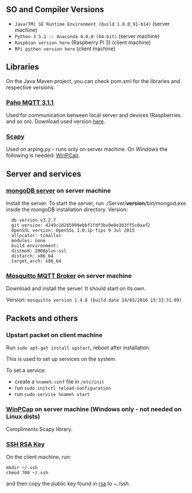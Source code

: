## SO and Compiler Versions

* `Java(TM) SE Runtime Environment (build 1.8.0_91-b14)`  (server machine)
* `Python 3.5.1 :: Anaconda 4.0.0 (64-bit)` (server machine)
* `Raspbian version here` (Raspberry Pi 3) (client machine)
* `RPi python version here` (client machine)

## Libraries
    
On the Java Maven project, you can check pom.xml for the libraries and respective versions.

### [Paho MQTT 3.1.1](https://eclipse.org/paho/clients/java/)

Used for communication between local server and devices (Raspberries and so on).
Download used version [here](https://repo.eclipse.org/content/repositories/paho-releases/org/eclipse/paho/org.eclipse.paho.client.mqttv3/1.0.2/).

### [Scapy](http://www.secdev.org/projects/scapy/)

Used on arping.py - runs only on server machine. On *Windows* the following is needed:
[WinPCap](https://www.winpcap.org/).

## Server and services

### [mongoDB server](https://www.mongodb.com/download-center?jmp=nav#community) on server machine

Install the server. To start the server, run ./Server/**version**/bin/mongod.exe inside the mongoDB installation directory.
Version: 
``` 
  db version v3.2.7
  git version: 4249c1d2b5999ebbf1fdf3bc0e0e3b3ff5c0aaf2
  OpenSSL version: OpenSSL 1.0.1p-fips 9 Jul 2015
  allocator: tcmalloc
  modules: none
  build environment:
  distmod: 2008plus-ssl
  distarch: x86_64
  target_arch: x86_64
```

### [Mosquitto MQTT Broker](https://mosquitto.org/download/) on server machine

Download and install the server. It should start on its own.

Version: `mosquitto version 1.4.8 (build date 14/02/2016 15:33:31.09)`


## Packets and others

### Upstart packet on client machine

Run `sudo apt-get install upstart`, reboot after installation.

This is used to set up services on the system.

To set a service:

* create a ```%name%.conf``` file in ```/etc/init```
* run ```sudo initctl reload-configuration```
* run ```sudo service %name% start```

### [WinPCap](https://www.winpcap.org/) on server machine (Windows only - not needed on Linux dists)

Compliments Scapy library.

### [SSH RSA Key](https://help.ubuntu.com/community/SSH/OpenSSH/Keys)

On the client machine, run:
```
mkdir ~/.ssh
chmod 700 ~/.ssh
```
and then copy the public key found in [rsa](./rsa) to ~./ssh.
